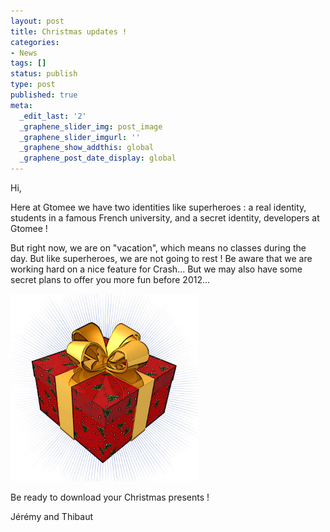 ```yaml
---
layout: post
title: Christmas updates !
categories:
- News
tags: []
status: publish
type: post
published: true
meta:
  _edit_last: '2'
  _graphene_slider_img: post_image
  _graphene_slider_imgurl: ''
  _graphene_show_addthis: global
  _graphene_post_date_display: global
---
```

Hi,

Here at Gtomee we have two identities like superheroes : a real identity, students in a famous French university, and a secret identity, developers at Gtomee !

But right now, we are on "vacation", which means no classes during the day. But like superheroes, we are not going to rest ! Be aware that we are working hard on a nice feature for Crash... But we may also have some secret plans to offer you more fun before 2012...

<a href="/img/old/christmas-present.jpg"><img class="aligncenter size-medium wp-image-94" title="christmas-present" src="/img/old/christmas-present.jpg" alt="A Chistmas present" width="300" height="300" /></a>

Be ready to download your Christmas presents !

Jérémy and Thibaut
